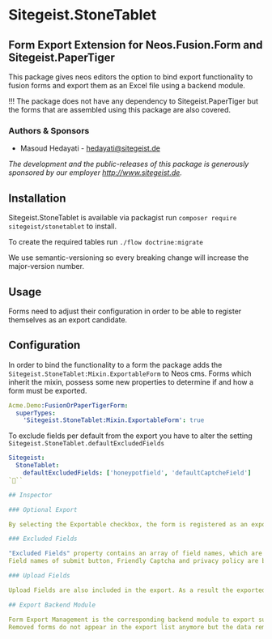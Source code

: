 # Sitegeist.StoneTablet
## Form Export Extension for Neos.Fusion.Form and Sitegeist.PaperTiger

This package gives neos editors the option to bind export functionality to fusion forms and export them as an Excel file using a backend module.

!!! The package does not have any dependency to Sitegeist.PaperTiger but the forms that are assembled using this package are also covered.

### Authors & Sponsors

* Masoud Hedayati - hedayati@sitegeist.de

*The development and the public-releases of this package is generously sponsored by our employer http://www.sitegeist.de.*

## Installation

Sitegeist.StoneTablet is available via packagist run `composer require sitegeist/stonetablet` to install.

To create the required tables run `./flow doctrine:migrate`

We use semantic-versioning so every breaking change will increase the major-version number.

## Usage

Forms need to adjust their configuration in order to be able to register themselves as an export candidate.

## Configuration

In order to bind the functionality to a form the package adds the `Sitegeist.StoneTablet:Mixin.ExportableForm` to Neos cms.
Forms which inherit the mixin, possess some new properties to determine if and how a form must be exported.

```yaml
Acme.Demo:FusionOrPaperTigerForm:
  superTypes:
    'Sitegeist.StoneTablet:Mixin.ExportableForm': true
```

To exclude fields per default from the export you have to alter the setting `Sitegeist.StoneTablet.defaultExcludedFields`

```yaml
Sitegeist:
  StoneTablet:
    defaultExcludedFields: ['honeypotfield', 'defaultCaptcheField']
```

## Inspector

### Optional Export

By selecting the Exportable checkbox, the form is registered as an export candidate and after submition the form data are saved in the associated table in the database.

### Excluded Fields

"Excluded Fields" property contains an array of field names, which are not supposed to be registered in the database and consequently not appear in the export file.
Field names of submit button, Friendly Captcha and privacy policy are best cases to be excluded from the export.

### Upload Fields

Upload Fields are also included in the export. As a result the exported archive file contains an Excel file along with all upload fields in a separate directory.

## Export Backend Module

Form Export Management is the corresponding backend module to export submitted forms over a specific period of time.
Removed forms do not appear in the export list anymore but the data remains in the database.
